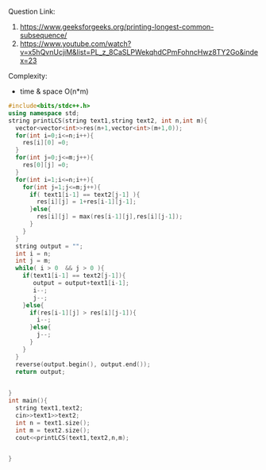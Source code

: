 Question Link:
1. https://www.geeksforgeeks.org/printing-longest-common-subsequence/
2. https://www.youtube.com/watch?v=x5hQvnUcjiM&list=PL_z_8CaSLPWekqhdCPmFohncHwz8TY2Go&index=23

Complexity:
- time & space O(n*m)


```cpp
#include<bits/stdc++.h>
using namespace std;
string printLCS(string text1,string text2, int n,int m){
  vector<vector<int>>res(n+1,vector<int>(m+1,0));
  for(int i=0;i<=n;i++){
    res[i][0] =0;
  }
  for(int j=0;j<=m;j++){
    res[0][j] =0;
  }
  for(int i=1;i<=n;i++){
    for(int j=1;j<=m;j++){
      if( text1[i-1] == text2[j-1] ){
        res[i][j] = 1+res[i-1][j-1];
      }else{
        res[i][j] = max(res[i-1][j],res[i][j-1]);
      }
    }
  }
  string output = "";
  int i = n;
  int j = m;
  while( i > 0  && j > 0 ){
    if(text1[i-1] == text2[j-1]){
       output = output+text1[i-1];
       i--;
       j--;
    }else{
      if(res[i-1][j] > res[i][j-1]){
        i--;
      }else{
        j--;
      }
    }
  }
  reverse(output.begin(), output.end());
  return output;

  
}
int main(){
  string text1,text2;
  cin>>text1>>text2;
  int n = text1.size();
  int m = text2.size();
  cout<<printLCS(text1,text2,n,m);


}

```
